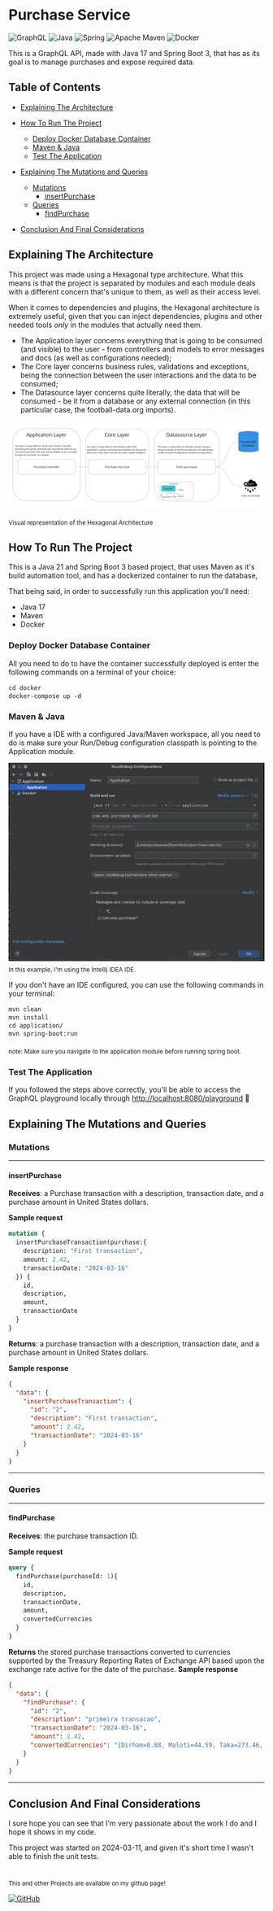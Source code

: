 # Purchase Service
![GraphQL](https://img.shields.io/badge/-GraphQL-E10098?style=for-the-badge&logo=graphql&logoColor=white)
![Java](https://img.shields.io/badge/java-%23ED8B00.svg?style=for-the-badge&logo=java&logoColor=white)
![Spring](https://img.shields.io/badge/spring-%236DB33F.svg?style=for-the-badge&logo=spring&logoColor=white)
![Apache Maven](https://img.shields.io/badge/Apache%20Maven-C71A36?style=for-the-badge&logo=Apache%20Maven&logoColor=white)
![Docker](https://img.shields.io/badge/docker-%230db7ed.svg?style=for-the-badge&logo=docker&logoColor=white)

This is a GraphQL API, made with Java 17 and Spring Boot 3, that has as its goal is to manage purchases and expose required data.

## Table of Contents
* [Explaining The Architecture](#architecture)
* [How To Run The Project](#run)
  * [Deploy Docker Database Container](#docker)
  * [Maven & Java](#maven-java)
  * [Test The Application](#test)
* [Explaining The Mutations and Queries](#mutations-and-queries)
  * [Mutations](#mutations)
    * [insertPurchase](#insertPurchase)
  * [Queries](#queries)
    * [findPurchase](#findPurchase)

* [Conclusion And Final Considerations](#conclusion)

<a id="architecture"></a>
## Explaining The Architecture

This project was made using a Hexagonal type architecture. What this means is that the project is 
separated by modules and each module deals with a different concern that's unique to them, as well 
as their access level.

When it comes to dependencies and plugins, the Hexagonal architecture is extremely useful, given 
that you can inject dependencies, plugins and other needed tools *only* in the modules that actually 
need them.
* The Application layer concerns everything that is going to be consumed (and visible) to the user - from controllers and models to error messages and docs (as well as configurations needed);
* The Core layer concerns business rules, validations and exceptions, being the connection between the user interactions and the data to be consumed;
* The Datasource layer concerns quite literally, the data that will be consumed - be it from a database or any external connection (in this particular case, the football-data.org imports).

![Visual representation of the Hexagonal Architecture](docs/hexagonal_architecture_representation.png "Visual representation of the Hexagonal Architecture")

<sub>Visual representation of the Hexagonal Architecture</sub>

<a id="run"></a>
## How To Run The Project

This is a Java 21 and Spring Boot 3 based project, that uses Maven as it's build automation tool,
and has a dockerized container to run the database, 

That being said, in order to successfully run this application you'll need:
* Java 17
* Maven
* Docker

<a id="docker"></a>
### Deploy Docker Database Container
All you need to do to have the container successfully deployed is enter the 
following commands on a terminal of your choice:

```shell
cd docker
docker-compose up -d
```

<a id="maven-java"></a>
### Maven & Java
If you have a IDE with a configured Java/Maven workspace, all you need to do is
make sure your Run/Debug configuration classpath is pointing to the Application
module.

![Run/Debug Configuration on Intellij IDEA](docs/run_config.png "Run/Debug Configuration on Intellij IDEA")
<sub>In this example, I'm using the Intellij IDEA IDE.</sub>

If you don't have an IDE configured, you can use the following commands in your
terminal:

```shell
mvn clean
mvn install
cd application/
mvn spring-boot:run
```
<sub>note: Make sure you navigate to the application module before running spring boot.</sub>

<a id="test"></a>
### Test The Application

If you followed the steps above correctly, you'll be able to access the GraphQL
playground locally through [http://localhost:8080/playground](http://localhost:8080/v1/playground) :tada:

<a id="mutations-and-queries"></a>
## Explaining The Mutations and Queries
<a id="mutations"></a>
### Mutations
___
<a id="insertPurchase"></a>
#### insertPurchase
**Receives**: a Purchase transaction with a description, transaction date, and a purchase amount in United States dollars.
<br />

**Sample request**
```graphql
mutation {
  insertPurchaseTransaction(purchase:{
    description: "First transaction",
    amount: 2.42,
    transactionDate: "2024-03-16"
  }) {
    id, 
    description, 
    amount, 
    transactionDate
  }
}
```
**Returns**: a purchase transaction with a description, transaction date, and a purchase amount in United States dollars.

**Sample response**
```json
{
  "data": {
    "insertPurchaseTransaction": {
      "id": "2",
      "description": "First transaction",
      "amount": 2.42,
      "transactionDate": "2024-03-16"
    }
  }
}
```
___
<a id="queries"></a>
### Queries
___
<a id="findPurchase"></a>
#### findPurchase
**Receives**: the purchase transaction ID.

**Sample request**
```graphql
query {
  findPurchase(purchaseId: 1){
    id, 
    description, 
    transactionDate, 
    amount,
    convertedCurrencies
  }
}
```
**Returns** the stored purchase transactions converted to currencies supported by the Treasury Reporting Rates of Exchange API based
upon the exchange rate active for the date of the purchase.
**Sample response**
```json
{
  "data": {
    "findPurchase": {
      "id": "2",
      "description": "primeira transacao",
      "transactionDate": "2024-03-16",
      "amount": 2.42,
      "convertedCurrencies": "{Dirham=8.88, Maloti=44.59, Taka=273.46, Dong=58709.20, Dollar=16.33, Zloty=9.49, Rufiyaa=37.31, Manat=4.11, RTGS=19658.45, Quentzal=18.91, Escudo=241.39, Sudanese Pound=3467.86, E. Caribbean Dollar=6.53, Kwacha=4114.00, Kina=9.01, CFA Franc=1425.38, Peso=2245.03, Shilling=325.49, Tugrik=8253.86, Kwanza=2038.85, Riyal=9.07, Riel=9803.42, Real=11.74, Cedi=28.79, Lev New=4.28, Gourde=317.57, Boliviano=16.60, Ruble=215.54, Renminbi=17.19, Vatu=280.72, Somoni=26.45, Ringgit=11.10, Ouguiya=94.76, Lari=6.44, Krone=24.60, Metical=153.06, Euro=2.19, Krona=24.27, Chavito=2.42, Guarani=17544.97, Kip=49551.92, Denar=134.18, Baht=83.07, Dinar=7.41, Pa'anga=5.46, Lempira=59.59, Guilder=4.30, Dalasi=154.88, Leste-Dili=2.42, New Leu=10.88, Yen=342.35, New Lira=71.50, Shekel=8.75, Fuerte (OLD)=602173.44, Nakfa=36.30, New Kwacha=62.21, Rupiah=37201.90, Old Leone=51.78, Cordoba=88.57, Ariary=11044.88, Tenge=1104.22, Colon=1256.51, Naira=3443.66, Bolivar Soberano=86.73, Kyat=8179.60, Forint=836.78, Rand=44.59, Rial=1277.76, Lilangeni=44.59, Tala=6.42, Franc=2.02, E.Caribbean Dollar=6.53, Afghani=170.70, New Dobras=53.58, U.S. Dollar=2.42, Som=29847.72, Sol=8.89, Dolares=2.42, New Ruble=7.89, Leone=54.93, Lek=225.61, New Manat=8.44, Hryvnia=92.17, Congolese Franc=6437.20, Won=3144.11, Rupee=783.59, Pound=115.55, Koruna=52.58, Birr=135.51, Dram=968.00, Pula=32.39, LEU=41.74, Marka=4.28}"
    }
  }
}
```
___


<a id="conclusion"></a>
## Conclusion And Final Considerations

I sure hope you can see that I'm very passionate about the work I do and I hope it shows in my code.

This project was started on 2024-03-11, and given it's short time I wasn't able to finish the unit tests.

<br />
<sub>This and other Projects are available on my github page!</sub>

[![GitHub](https://img.shields.io/badge/github-%23121011.svg?style=for-the-badge&logo=github&logoColor=white)](https://github.com/yurimartinspaixao)
